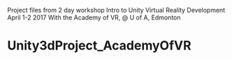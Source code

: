 Project files from 2 day workshop Intro to Unity Virtual Reality Development
April 1-2 2017
With the Academy of VR, @ U of A, Edmonton


# Unity3dProject_AcademyOfVR
